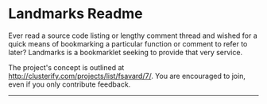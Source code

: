 Landmarks Readme
================

Ever read a source code listing or lengthy comment thread and wished for a quick means of bookmarking a particular function or comment to refer to later? Landmarks is a bookmarklet seeking to provide that very service.

The project's concept is outlined at <http://clusterify.com/projects/list/fsavard/7/>. You are encouraged to join, even if you only contribute feedback.

* * *
 